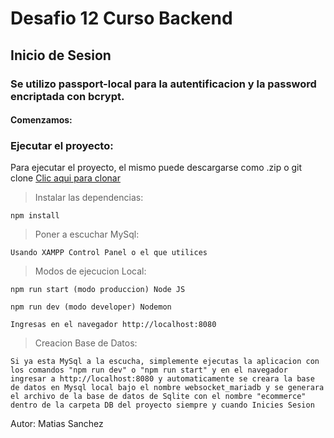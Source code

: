 # Desafio 12 Curso Backend

## Inicio de Sesion

### Se utilizo passport-local para la autentificacion y la password encriptada con bcrypt.

#### Comenzamos:

### Ejecutar el proyecto:

Para ejecutar el proyecto, el mismo puede descargarse como .zip o git clone
[Clic aqui para clonar](https://github.com/matsanchez/desafio12-backend.git)

> Instalar las dependencias:

```
npm install
```

> Poner a escuchar MySql:

```
Usando XAMPP Control Panel o el que utilices
```

> Modos de ejecucion Local:

```
npm run start (modo produccion) Node JS

npm run dev (modo developer) Nodemon
```

```
Ingresas en el navegador http://localhost:8080
```

> Creacion Base de Datos:

`Si ya esta MySql a la escucha, simplemente ejecutas la aplicacion con los comandos "npm run dev" o "npm run start" y en el navegador ingresar a http://localhost:8080 y automaticamente se creara la base de datos en Mysql local bajo el nombre websocket_mariadb y se generara el archivo de la base de datos de Sqlite con el nombre "ecommerce" dentro de la carpeta DB del proyecto siempre y cuando Inicies Sesion`

Autor: Matias Sanchez
